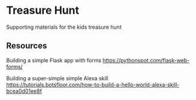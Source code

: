 # Treasure Hunt 

Supporting materials for the kids treasure hunt

## Resources

Building a simple Flask app with forms
https://pythonspot.com/flask-web-forms/

Building a super-simple simple Alexa skill
https://tutorials.botsfloor.com/how-to-build-a-hello-world-alexa-skill-bcea0d01ee8f
